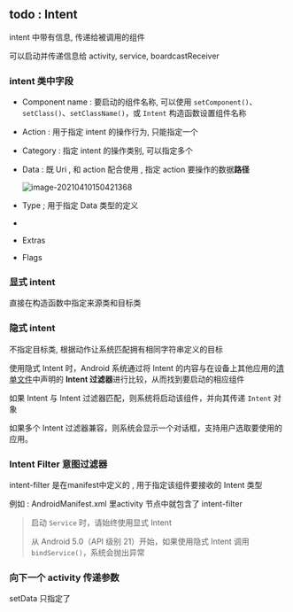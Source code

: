 ## todo : Intent

intent 中带有信息, 传递给被调用的组件

可以启动并传递信息给 activity, service, boardcastReceiver

### intent 类中字段

- Component name : 要启动的组件名称, 可以使用 `setComponent()`、`setClass()`、`setClassName()`，或 `Intent` 构造函数设置组件名称

- Action : 用于指定 intent 的操作行为, 只能指定一个

- Category : 指定 intent 的操作类别, 可以指定多个

- Data : 既 Uri , 和 action 配合使用 , 指定 action 要操作的数据**路径**

  ![image-20210410150421368](https://gitee.com/kevinzhang1999/my-picture/raw/master/uPic/image-20210410150421368-1618038261669.png)

- Type ; 用于指定 Data 类型的定义

- 

- Extras

- Flags

### 显式 intent

 直接在构造函数中指定来源类和目标类

### 隐式 intent

不指定目标类, 根据动作让系统匹配拥有相同字符串定义的目标

使用隐式 Intent 时，Android 系统通过将 Intent 的内容与在设备上其他应用的[清单文件](https://developer.android.google.cn/guide/topics/manifest/manifest-intro)中声明的 **Intent 过滤器**进行比较，从而找到要启动的相应组件

如果 Intent 与 Intent 过滤器匹配，则系统将启动该组件，并向其传递 `Intent` 对象

如果多个 Intent 过滤器兼容，则系统会显示一个对话框，支持用户选取要使用的应用。



### Intent Filter 意图过滤器

 intent-filter 是在manifest中定义的 , 用于指定该组件要接收的 Intent 类型

例如 : AndroidManifest.xml 里activity 节点中就包含了 intent-filter

> 启动 `Service` 时，请始终使用显式 Intent
>
> 从 Android 5.0（API 级别 21）开始，如果使用隐式 Intent 调用 `bindService()`，系统会抛出异常
>
> 

### 向下一个 activity 传递参数

setData 只指定了



